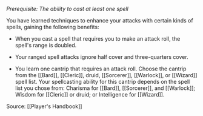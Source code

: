 _Prerequisite: The ability to cast at least one spell_

You have learned techniques to enhance your attacks with certain kinds of spells, gaining the following benefits:

-   When you cast a spell that requires you to make an attack roll, the spell's range is doubled.

-   Your ranged spell attacks ignore half cover and three-quarters cover.

-   You learn one cantrip that requires an attack roll. Choose the cantrip from the [[Bard]], [[Cleric]], druid, [[Sorcerer]], [[Warlock]], or [[Wizard]] spell list. Your spellcasting ability for this cantrip depends on the spell list you chose from: Charisma for [[Bard]], [[Sorcerer]], and [[Warlock]]; Wisdom for [[Cleric]] or druid; or Intelligence for [[Wizard]].

Source: [[Player's Handbook]]